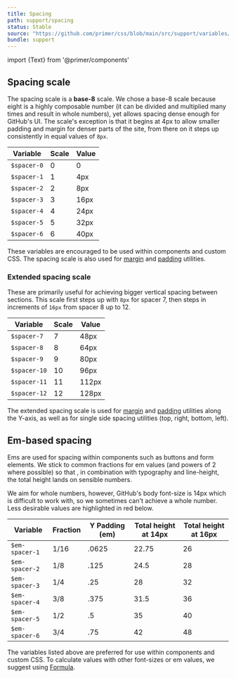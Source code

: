 ```yaml
---
title: Spacing
path: support/spacing
status: Stable
source: "https://github.com/primer/css/blob/main/src/support/variables/layout.scss"
bundle: support
---
```


import {Text} from '@primer/components'

## Spacing scale

The spacing scale is a **base-8** scale. We chose a base-8 scale because eight is a highly composable number (it can be divided and multiplied many times and result in whole numbers), yet allows spacing dense enough for GitHub's UI. The scale's exception is that it begins at 4px to allow smaller padding and margin for denser parts of the site, from there on it steps up consistently in equal values of `8px`.

| Variable    | Scale | Value |
| ----------- | ----- | ----- |
| `$spacer-0` | 0     | 0     |
| `$spacer-1` | 1     | 4px   |
| `$spacer-2` | 2     | 8px   |
| `$spacer-3` | 3     | 16px  |
| `$spacer-4` | 4     | 24px  |
| `$spacer-5` | 5     | 32px  |
| `$spacer-6` | 6     | 40px  |

These variables are encouraged to be used within components and custom CSS. The spacing scale is also used for [margin](/utilities/margin) and [padding](/utilities/padding) utilities.

### Extended spacing scale

These are primarily useful for achieving bigger vertical spacing between sections. This scale first steps up with `8px` for spacer 7, then steps in increments of `16px` from spacer 8 up to 12.

| Variable     | Scale | Value |
| ------------ | ----- | ----- |
| `$spacer-7`  | 7     | 48px  |
| `$spacer-8`  | 8     | 64px  |
| `$spacer-9`  | 9     | 80px  |
| `$spacer-10` | 10    | 96px  |
| `$spacer-11` | 11    | 112px |
| `$spacer-12` | 12    | 128px |

The extended spacing scale is used for [margin](/utilities/margin) and [padding](/utilities/padding) utilities along the Y-axis, as well as for single side spacing utilities (top, right, bottom, left).

## Em-based spacing

Ems are used for spacing within components such as buttons and form elements. We stick to common fractions for em values (and powers of 2 where possible) so that , in combination with typography and line-height, the total height lands on sensible numbers.

We aim for whole numbers, however, GitHub's body font-size is 14px which is difficult to work with, so we sometimes can't achieve a whole number. Less desirable values are highlighted in <Text color="red.5">red</Text> below.

| Variable       | Fraction | Y Padding (em) | Total height at 14px             | Total height at 16px |
| -------------- | -------- | -------------- | -------------------------------- | -------------------- |
| `$em-spacer-1` | 1/16     | .0625          | <Text color="red.5">22.75</Text> | 26                   |
| `$em-spacer-2` | 1/8      | .125           | <Text color="red.5">24.5</Text>  | 28                   |
| `$em-spacer-3` | 1/4      | .25            | 28                               | 32                   |
| `$em-spacer-4` | 3/8      | .375           | <Text color="red.5">31.5</Text>  | 36                   |
| `$em-spacer-5` | 1/2      | .5             | 35                               | 40                   |
| `$em-spacer-6` | 3/4      | .75            | 42                               | 48                   |

The variables listed above are preferred for use within components and custom CSS. To calculate values with other font-sizes or em values, we suggest using [Formula](https://jxnblk.github.io/formula/).

